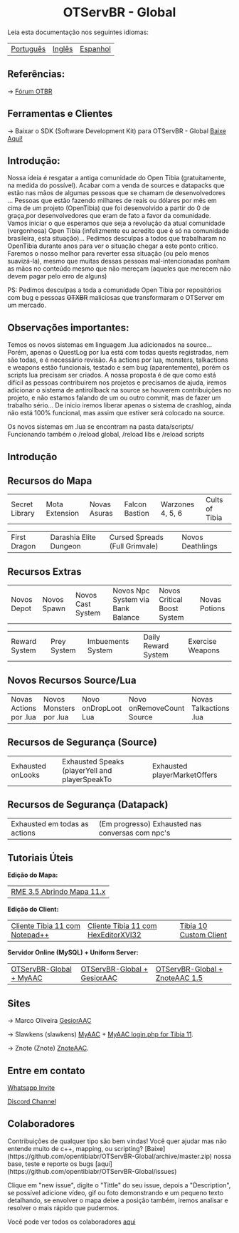 <h1 align="center">OTServBR - Global</h1>

<caption>Leia esta documentação nos seguintes idiomas:</caption>
<table>
	<tbody>
		<tr>
			<td> <a href="https://github.com/opentibiabr/OTServBR-Global/blob/master/README-PT.md">Português</a></td>
			<td> <a href="https://github.com/opentibiabr/OTServBR-Global/blob/master/README.md">Inglês</a></td>
			<td> <a href="https://github.com/opentibiabr/OTServBR-Global/blob/master/README-ES.md">Espanhol</a></td>
		</tr>
	</tbody>
</table>

<h2>Referências:</h2>

-> [Fórum OTBR](https://forums.otserv.com.br)

<h2>Ferramentas e Clientes</h2>

-> Baixar o SDK (Software Development Kit) para OTServBR - Global [Baixe Aqui!](https://gitlab.com/open-tibia-br/otservbr-clients/)

<h2>Introdução:</h2>

Nossa ideia é resgatar a antiga comunidade do Open Tibia (gratuitamente, na medida do possível). Acabar com a venda de sources e datapacks que estão nas mãos de algumas pessoas que se chamam de desenvolvedores ...
Pessoas que estão fazendo milhares de reais ou dólares por mês em cima de um projeto (OpenTibia) que foi desenvolvido a partir do 0 de graça,por desenvolvedores que eram de fato a favor da comunidade. Vamos iniciar o que esperamos que seja a revolução da atual comunidade (vergonhosa) Open Tibia (infelizmente eu acredito que é só na comunidade brasileira, esta situação)... Pedimos desculpas a todos que trabalharam no OpenTibia durante anos para ver o situação chegar a este ponto crítico. Faremos o nosso melhor para reverter essa situação (ou pelo menos suavizá-la), mesmo que muitas dessas pessoas mal-intencionadas ponham as mãos no conteúdo mesmo que não mereçam (aqueles que merecem não devem pagar pelo erro de alguns)

PS: Pedimos desculpas a toda a comunidade Open Tibia por repositórios com bug e pessoas <strike>OTXBR</strike> maliciosas que transformaram o OTServer em um mercado.

<h2>Observações importantes:</h2>

Temos os novos sistemas em linguagem .lua adicionados na source... Porém, apenas o QuestLog por lua está com todas quests registradas, nem são todas, e é necessário revisão. 
As actions por lua, monsters, talkactions e weapons estão funcionais, testado e sem bug (aparentemente), porém os scripts lua precisam ser criados. A nossa proposta é de que como está difícil as pessoas contribuirem nos projetos e precisamos de ajuda, iremos adicionar o sistema de antirollback na source se houverem contribuições no projeto, e não estamos falando de um ou outro commit, mas de fazer um trabalho sério... De inicio iremos liberar apenas o sistema de crashlog, ainda não está 100% funcional, mas assim que estiver será colocado na source.

Os novos sistemas em .lua se encontram na pasta data/scripts/
Funcionando também o /reload global, /reload libs e /reload scripts

<h2>Introdução</h2>

<h2>Recursos do Mapa</h2>
<table>
	<tbody>
		<tr>
		  <td>Secret Library</td>           
          <td>Mota Extension</td>
          <td>Novas Asuras</td>
          <td>Falcon Bastion</td>
          <td>Warzones 4, 5, 6</td>
          <td>Cults of Tibia</td>  
		</tr>
	</tbody>
</table>
<table>
	<tbody>
		<tr>
		  <td>First Dragon</td>           
          <td>Darashia Elite Dungeon</td>
          <td>Cursed Spreads (Full Grimvale)</td>
          <td>Novos Deathlings</td>  	
		</tr>
	</tbody>
</table>

<h2>Recursos Extras</h2>
<table>
	<tbody>
		<tr>
          <td>Novos Depot</td>           
          <td>Novos Spawn</td>
          <td>Novos Cast System</td>
          <td>Novos Npc System via Bank Balance</td>
          <td>Novos Critical Boost System</td>
          <td>Novas Potions</td>  
		</tr>
	</tbody>
</table>
<table>
	<tbody>
		<tr>
          <td>Reward System</td>
          <td>Prey System</td>
          <td>Imbuements System</td>
          <td>Daily Reward System</td>
          <td>Exercise Weapons</td>
		</tr>
	</tbody>
</table>

<h2>Novos Recursos Source/Lua</h2>
<table>
    <tbody>
        <tr>
          <td>Novas Actions por .lua</td>   		  
          <td>Novos Monsters por .lua</td>
		  <td>Novo onDropLoot Lua</td> 
		  <td>Novo onRemoveCount Source</td> 
          <td>Novas Talkactions .lua</td>
		  <td>Nova QuestLog por .lua</td>
          <td>Novas Weapons por .lua</td>         
        </tr>
    </tbody>
</table>

<h2>Recursos de Segurança (Source)</h2>
<table>
    <tbody>
        <tr>
          <td>Exhausted onLooks</td>
          <td>Exhausted Speaks (playerYell and playerSpeakTo</td>
          <td>Exhausted playerMarketOffers</td>
        </tr>
    </tbody>
</table>

<h2>Recursos de Segurança (Datapack)</h2>
<table>
    <tbody>
        <tr>
          <td>Exhausted em todas as actions</td>
          <td>(Em progresso) Exhausted nas conversas com npc's</td>
        </tr>
    </tbody>
</table>

<h2><b>Tutoriais Úteis</b></h2>
<b>Edição do Mapa:</b>
<table>
    <tbody>
        <tr>
		  <td><a href="https://forums.otserv.com.br/index.php?/forums/topic/168190-remeres-map-editor-35-abrindo-mapa-11x/">RME 3.5 Abrindo Mapa 11.x</a></td>
        </tr>
    </tbody>
</table>
<b>Edição do Client:</b>

<table>
    <tbody>
        <tr>
			<td><a href="https://forums.otserv.com.br/index.php?/forums/topic/167592-cliente-tibia-11-com-notepad/)">Cliente Tibia 11 com Notepad++</a></td>
			<td><a href="https://forums.otserv.com.br/index.php?/forums/topic/167611-cliente-tibia-11-com-hexeditorxvi32/)">Cliente Tibia 11 com HexEditorXVI32</a></td>
			<td><a href="https://forums.otserv.com.br/index.php?/forums/topic/167550-compila%C3%A7%C3%A3o-tibia-10-custom-client-desative-a-msg-de-atualiza%C3%A7%C3%A3o-mc-seu-ip/)">Tibia 10 Custom Client</a></td>
        </tr>
    </tbody>
</table>
<b>Servidor Online (MySQL) + Uniform Server:</b>
<table>
    <tbody>
        <tr>
			<td><a href="https://forums.otserv.com.br/index.php?/forums/topic/167681-mysqlotservbr-global-uniform-server%C2%A0-myaac/">OTServBR-Global + MyAAC</a></td>
			<td><a href="https://forums.otserv.com.br/index.php?/forums/topic/167722-mysqlotservbr-global-uniform-server-gesioraac/">OTServBR-Global + GesiorAAC</a></td>
			<td><a href="https://forums.otserv.com.br/index.php?/forums/topic/167738-mysqlotservbr-global-uniform-server%C2%A0-znoteaac-15/">OTServBR-Global + ZnoteAAC 1.5</a></td>
        </tr>
    </tbody>
</table>

<!-- <h2>Etapas de compilação</h2>
Nosso sistema pode ser compilado em vários sistemas operacionais. Atualmente, fornecemos um wiki com instruções de construção para os seguintes sistemas:

<table>
<tbody>
<tr>
<td> <a href="https://gitlab.com/open-tibia-br/otservbr-global">Debian GNU</a></td>
<td> <a href="https://gitlab.com/open-tibia-br/otservbr-global">Ubuntu</a></td>
<td> <a href="https://gitlab.com/open-tibia-br/otservbr-global">Windows</a></td>
<td> <a href="https://gitlab.com/open-tibia-br/otservbr-global">FreeBSD</a></td>
</tr>
</tbody>
</table> -->

<h2>Sites</h2>

<!-- -> OTServBR [Gesior](https://gitlab.com/open-tibia-br/otservbr-website). -->

-> Marco Oliveira [GesiorAAC](https://github.com/marcomoa/Gesior-AAC/archive/master.zip)

-> Slawkens (slawkens) [MyAAC](https://github.com/slawkens/myaac/archive/master.zip) + [MyAAC login.php for Tibia 11](https://github.com/slawkens/myaac-tibia11-login/releases/download/v1.3/myaac-tibia11-login-v1.3.zip).

-> Znote (Znote) [ZnoteAAC](https://github.com/Znote/ZnoteAAC/archive/master.zip).

<h2>Entre em contato</h2>

[Whatsapp Invite](https://chat.whatsapp.com/FWca9zJxOnXHlcxyjfwXaQ)

[Discord Channel](https://discord.gg/3NxYnyV)

<h2>Colaboradores</h2>
Contribuições de qualquer tipo são bem vindas! Você quer ajudar mas não entende muito de c++, mapping, ou scripting? [Baixe](https://github.com/opentibiabr/OTServBR-Global/archive/master.zip) nossa base, teste e reporte os bugs [aqui](https://github.com/opentibiabr/OTServBR-Global/issues)

Clique em "new issue", digite o "Tittle" do seu issue, depois a "Description", se possível adicione vídeo, gif ou foto demonstrando e um pequeno texto detalhando, se envolver o mapa deixe a posição também, iremos analisar e resolver o mais rápido que pudermos.

Você pode ver todos os colaboradores [aqui](https://github.com/opentibiabr/OTServBR-Global/graphs/contributors)
